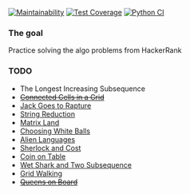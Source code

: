[![Maintainability](https://api.codeclimate.com/v1/badges/937b4a17899574ee0c6b/maintainability)](https://codeclimate.com/github/dmsavvin/hrank/maintainability)
[![Test Coverage](https://api.codeclimate.com/v1/badges/937b4a17899574ee0c6b/test_coverage)](https://codeclimate.com/github/dmsavvin/hrank/test_coverage)
[![Python CI](https://github.com/dmsavvin/hrank/actions/workflows/pyci.yml/badge.svg)](https://github.com/dmsavvin/hrank/actions/workflows/pyci.yml)

### The goal
Practice solving the algo problems from HackerRank

### TODO
+ The Longest Increasing Subsequence
+ [~~Connected Cells in a Grid~~](https://www.hackerrank.com/challenges/connected-cell-in-a-grid/problem)
+ [Jack Goes to Rapture](https://www.hackerrank.com/challenges/jack-goes-to-rapture/problem)
+ [String Reduction](https://www.hackerrank.com/challenges/string-reduction/problem)
+ [Matrix Land](https://www.hackerrank.com/challenges/matrix-land/problem)
+ [Choosing White Balls](https://www.hackerrank.com/challenges/choosing-white-balls/problem)
+ [Alien Languages](https://www.hackerrank.com/challenges/alien-languages/problem)
+ [Sherlock and Cost](https://www.hackerrank.com/challenges/sherlock-and-cost/problem)
+ [Coin on Table](https://www.hackerrank.com/challenges/coin-on-the-table/problem)
+ [Wet Shark and Two Subsequence](https://www.hackerrank.com/challenges/wet-shark-and-two-subsequences/problem)
+ [Grid Walking](https://www.hackerrank.com/challenges/grid-walking/problem)
+ [~~Queens on Board~~](https://www.hackerrank.com/challenges/queens-on-board/problem)